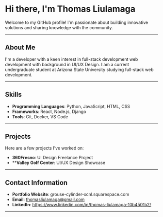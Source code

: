 # Hi there, I'm Thomas Liulamaga

Welcome to my GitHub profile! I'm passionate about building innovative solutions and sharing knowledge with the community.

---

## About Me
I'm a developer with a keen interest in full-stack development web development with background in UI/UX Design. I am a current undergraduate student at Arizona State University studying full-stack web development.  

---

## Skills
- **Programming Languages**: Python, JavaScript, HTML, CSS
- **Frameworks**: React, Node.js, Django
- **Tools**: Git, Docker, VS Code

---

## Projects
Here are a few projects I've worked on:
- **360Fresno**: UI Design Freelance Project
- ****Valley Golf Center**: UI/UX Design Showcase


---

## Contact Information
- **Portfolio Website**: grouse-cylinder-xcnl.squarespace.com
- **Email**: thomasliulamaga@gmail.com
- **LinkedIn**: https://www.linkedin.com/in/thomas-liulamaga-10b4501b2/

---
